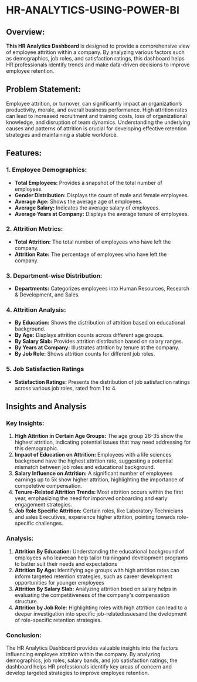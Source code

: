# HR-ANALYTICS-USING-POWER-BI
## Overview:
**This HR Analytics Dashboard** is designed to provide a comprehensive view of employee attrition within a company. By analyzing various factors such as demographics, job roles, and satisfaction ratings, this dashboard helps HR professionals identify trends and make data-driven decisions to improve employee retention.
## Problem Statement:
Employee attrition, or turnover, can significantly impact an organization’s productivity, morale, and overall business performance. High attrition rates can lead to increased recruitment and training costs, loss of organizational knowledge, and disruption of team dynamics. Understanding the underlying causes and patterns of attrition is crucial for developing effective retention strategies and maintaining a stable workforce.
## Features:
### 1. Employee Demographics:
  <ul>
    <li> <b>Total Employees:</b> Provides a snapshot of the total number of employees. </li>
   <li><b>Gender Distribution:</b> Displays the count of male and female employees.</li>
   <li><b>Average Age:</b> Shows the average age of employees.</li>
   <li><b>Average Salary:</b> Indicates the average salary of employees.</li>
 <li><b>Average Years at Company:</b> Displays the average tenure of employees.</li>
  </ul>
  
### 2. Attrition Metrics:
<ul><li><b>Total Attrition:</b> The total number of employees who have left the company.</li>
<li><b>Attrition Rate:</b> The percentage of employees who have left the company.</li></ul>

### 3. Department-wise Distribution:
<ul><li><b>Departments:</b> Categorizes employees into Human Resources, Research & Development, and Sales.</li></ul>

### 4. Attrition Analysis:

<ul><li><b>By Education:</b> Shows the distribution of attrition based on educational background.</li>
<li><b>By Age:</b> Displays attrition counts across different age groups.</li>
<li><b>By Salary Slab:</b> Provides attrition distribution based on salary ranges.</li>
<li><b>By Years at Company:</b> Illustrates attrition by tenure at the company.</li>
<li><b>By Job Role:</b> Shows attrition counts for different job roles.</li>
</ul>

### 5. Job Satisfaction Ratings
<ul><li><b>Satisfaction Ratings:</b> Presents the distribution of job satisfaction ratings across various job roles, rated from 1 to 4.</li></ul>

 ## Insights and Analysis

### Key Insights:
<ol>
  <li> <b>High Attrition in Certain Age Groups:</b> The age group 26-35 show the highest attrition, indicating potential issues that may need addressing for this demographic.</li>
  <li><b>Impact  of Education on Attrition:</b> Employees with a life sciences background have the highest attrition rate, suggesting a potential mismatch between job roles and educational background.</li>
  <li><b>Salary Influence on Attrition:</b> A significant number of employees earnings up to 5k show higher attrition, highlighting the importance of competetive compensation.</li>
  <li><b>Tenure-Related Attrition Trends:</b> Most attrition occurs within the first year, emphasizing the need for imporved onboarding and early engagement strategies.</li>
  <li><b>Job Role Specific Attrition:</b> Certain roles, like Laboratory Technicians and sales Executives, experience higher attrition, pointing towards role- specific challenges.</li>
</ol>

### Analysis:
<ol>
  <Li><b>Attrition By Education:</b> Understanding the educational background of employees who leavecan help tailor trainingand development programs to better suit their needs and expectations</Li>
  <li><b>Attrition By Age:</b> Identifying age groups with high attrition rates can inform targeted retention strategies, such as career development opportunities for younger employees</li>
  <li><b>Attrition By Salary Slab:</b> Analyzing attrition bsed on salary helps in evaluating the competitiveness of the company's compensation structure.</li>
  <li><b>Attrition by Job Role:</b> Highlighting roles with high attrition can lead to a deeper investigation into specific job-relatedissuesand the dvelopment of role-specific retention strategies.</li>
</ol>

### Conclusion:
The HR Analytics Dashboard provides valuable insights into the factors influencing employee attrition within the company. By analyzing demographics, job roles, salary bands, and job satisfaction ratings, the dashboard helps HR professionals identify key areas of concern and develop targeted strategies to improve employee retention.
